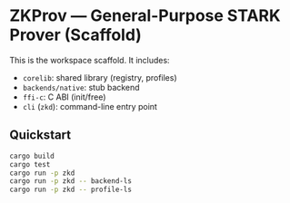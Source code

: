 # ZKProv — General-Purpose STARK Prover (Scaffold)

This is the workspace scaffold. It includes:
- `corelib`: shared library (registry, profiles)
- `backends/native`: stub backend
- `ffi-c`: C ABI (init/free)
- `cli` (`zkd`): command-line entry point

## Quickstart
```bash
cargo build
cargo test
cargo run -p zkd
cargo run -p zkd -- backend-ls
cargo run -p zkd -- profile-ls
```
